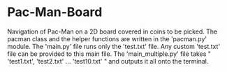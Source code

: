 # Pac-Man-Board
Navigation of Pac-Man on a 2D board covered in coins to be picked.
The pacman class and the helper functions are written in the 'pacman.py' module. 
The 'main.py' file runs only the 'test.txt' file. Any custom 'test.txt' file can be provided to this main file.
The 'main_multiple.py' file takes " 'test1.txt', 'test2.txt' ... 'test10.txt' " and outputs it all onto the terminal.
